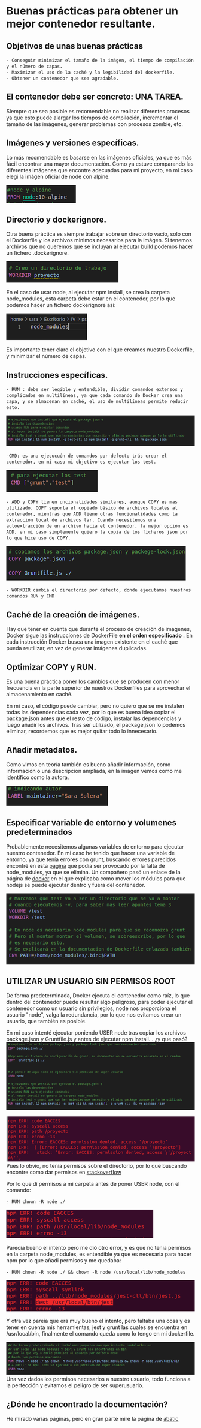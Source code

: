 # Buenas prácticas para obtener un mejor contenedor resultante.

## Objetivos de unas buenas prácticas
    - Conseguir minimizar el tamaño de la imágen, el tiempo de compilación y el número de capas.
    - Maximizar el uso de la caché y la legibilidad del dockerfile.
    - Obtener un contenedor que sea agradable.

## El contenedor debe ser concreto: UNA TAREA.
Siempre que sea posible es recomendable no realizar diferentes procesos ya que esto puede alargar los tiempos de compilación, incrementar el tamaño de las imágenes, generar problemas con procesos zombie, etc.

## Imágenes y versiones específicas.
Lo más recomendable es basarse en las imágenes oficiales, ya que es más fácil encontrar una mayor documentación. Como ya estuve comparando las diferentes imágenes que encontre adecuadas para mi proyecto, en mi caso elegi la imágen oficial de node con alpine.

![](pic/FROM.png)

## Directorio y dockerignore.
Otra buena práctica es siempre trabajar sobre un directorio vacío, solo con el Dockerfile y los archivos minimos necesarios para la imágen. Si tenemos archivos que no queremos que se incluyan al ejecutar build podemos hacer un fichero .dockerignore.

![](pic/directorio_vacio.png)

En el caso de usar node, al ejecutar npm install, se crea la carpeta node_modules, esta carpeta debe estar en el contenedor, por lo que podemos hacer un fichero dockerignore así:

![](pic/dockerig.png)


Es importante tener claro el objetivo con el que creamos nuestro Dockerfile, y minimizar el número de capas.

## Instrucciones específicas.
    - RUN : debe ser legible y entendible, dividir comandos extensos y complicados en multilíneas, ya que cada comando de Docker crea una capa, y se almacenan en caché, el uso de multilíneas permite reducir esto.

![](pic/RUN.png)

    -CMD: es una ejecucuón de comandos por defecto trás crear el contenedor, en mi caso mi objetivo es ejecutar los test.
![](pic/cmd.png)

    - ADD y COPY tienen uncionalidades similares, aunque COPY es mas utilizado. COPY soporta el copiado básico de archivos locales al contenedor, mientras que ADD tiene otras funcionalidades como la extracción local de archivos tar. Cuando necesitemos una autoextracción de un archivo hacia el contenedor, la mejor opción es ADD, en mi caso simplemente quiero la copia de los ficheros json por lo que hice uso de COPY.
![](pic/COPY.png)

    - WORKDIR cambia el directorio por defecto, donde ejecutamos nuestros comandos RUN y CMD


## Caché de la creación de imágenes.
Hay que tener en cuenta que durante el proceso de creación de imagenes, Docker sigue las instrucciones de DockerFile **en el orden especificado** . En cada instrucción Docker busca una imagen existente en el caché que pueda reutilizar, en vez de generar imágenes duplicadas.

## Optimizar COPY y RUN.
Es una buena práctica poner los cambios que se producen con menor frecuencia en la parte superior de nuestros Dockerfiles para aprovechar el almacenamiento en caché.

En mi caso, el código puede cambiar, pero no quiero que se me instalen todas las dependencias cada vez, por lo que es buena idea copiar el package.json antes que el resto de código, instalar las dependencias y luego añadir los archivos. Tras ser utilizado, el package.json lo podemos eliminar, recordemos que es mejor quitar todo lo innecesario.


## Añadir metadatos.
Como vimos en teoría también es bueno añadir información, como información o una descripcion ampliada, en la imágen vemos como me identifico como la autora.

![](pic/label.png)

## Especificar variable de entorno y volumenes predeterminados
Probablemente necesitemos algunas variables de entorno para ejecutar nuestro contenedor.
En mi caso he tenido que hacer una variable de entorno, ya que tenía errores con grunt, buscando errores parecidos encontré en esta [página](https://stackoverflow.com/questions/39165918/error-running-grunt-in-docker-fatal-error-unable-to-find-local-grunt) que podía ser provocado por la falta de node_modules, ya que se elimina. Un compañero pasó un enlace de la página de [docker](https://www.docker.com/blog/keep-nodejs-rockin-in-docker/) en el que explicaba como mover los módulos para que nodejs se puede ejecutar dentro y fuera del contenedor.

![](pic/node_modules.png)


## UTILIZAR UN USUARIO SIN PERMISOS ROOT
De forma predeterminada, Docker ejecuta el contenedor como raíz, lo que dentro del contenedor puede resultar algo peligroso, para poder ejecutar el contenedor como un usuario sin privilegios, node nos proporciona el usuario "node", valga la redundancia, por lo que nos evitamos crear un usuario, que también es posible.

En mi caso intenté ejecutar poniendo USER node tras copiar los archivos package.json y Gruntfile.js y antes de ejecutar npm install... ¿y que pasó? 
![](pic/intento1.png)


![](pic/permisos1.png)
Pues lo obvio, no tenía permisos sobre el directorio, por lo que buscando encontre como dar permisos en [stackoverflow](https://stackoverflow.com/questions/48910876/error-eacces-permission-denied-access-usr-local-lib-node-modules)

Por lo que dí permisos a mi carpeta antes de poner USER node, con el comando:

    - RUN chown -R node ./

![](pic/permisos2.png)

Parecía bueno el intento pero me dió otro error, y es que no tenia permisos en la carpeta node_modules, es entendible ya que es necesaria para hacer npm por lo que añadi permisos y me quedaba:

    - RUN chown -R node ./ && chown -R node /usr/local/lib/node_modules
![](pic/permisos3.png)

Y otra vez pareía que era muy bueno el intento, pero faltaba una cosa y es tener en cuenta mis herramientas, jest y grunt las cuales se encuentra en /usr/local/bin, finalmente el comando queda como lo tengo en mi dockerfile.

![](pic/permisosCorrectos.png)
Una vez dados los permisos necesarios a nuestro usuario, todo funciona a la perfección y evitamos el peligro de ser superusuario.
## ¿Dónde he encontrado la documentación? 
He mirado varias páginas, pero en gran parte mire la página de [abatic](https://www.abatic.es/docker-buenas-practicas-en-dockerfile/)

